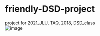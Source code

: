 # friendly-DSD-project
 project for 2021_JLU, TAQ, 2018, DSD_class<br/>
![image](https://github.com/injadlu/pictures/blob/main/DSD_class/jlu.jpg?raw=true)
